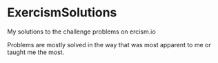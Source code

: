 # ExercismSolutions
My solutions to the challenge problems on ercism.io

Problems are mostly solved in the way that was most apparent to me or taught me the most.
